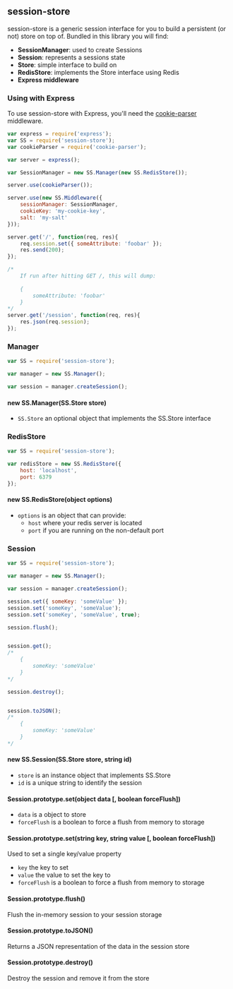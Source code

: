 ## session-store

session-store is a generic session interface for you to build a persistent (or not) store on top of. Bundled in this library you will find: 

- **SessionManager**: used to create Sessions
- **Session**: represents a sessions state
- **Store**: simple interface to build on
- **RedisStore**: implements the Store interface using Redis
- **Express middleware**


### Using with Express

To use session-store with Express, you'll need the [cookie-parser](https://github.com/expressjs/cookie-parser) middleware.

```javascript
var express = require('express');
var SS = require('session-store');
var cookieParser = require('cookie-parser');

var server = express();

var SessionManager = new SS.Manager(new SS.RedisStore());

server.use(cookieParser());

server.use(new SS.Middleware({
	sessionManager: SessionManager,
	cookieKey: 'my-cookie-key',
	salt: 'my-salt'
}));

server.get('/', function(req, res){
	req.session.set({ someAttribute: 'foobar' });
	res.send(200);
});

/*
	If run after hitting GET /, this will dump:
	
	{
		someAttribute: 'foobar'
	}
*/
server.get('/session', function(req, res){
	res.json(req.session);
});
```


### Manager

```javascript
var SS = require('session-store');

var manager = new SS.Manager();

var session = manager.createSession();

```

#### new SS.Manager(SS.Store store)
- ```SS.Store``` an optional object that implements the SS.Store interface


### RedisStore

```javascript
var SS = require('session-store');

var redisStore = new SS.RedisStore({
	host: 'localhost',
	port: 6379
});
```

#### new SS.RedisStore(object options)

- ```options``` is an object that can provide:
	- ```host``` where your redis server is located
	- ```port``` if you are running on the non-default port
	
### Session

```javascript
var SS = require('session-store');

var manager = new SS.Manager();

var session = manager.createSession();

session.set({ someKey: 'someValue' });
session.set('someKey', 'someValue');
session.set('someKey', 'someValue', true);

session.flush();


session.get();
/*
	{
		someKey: 'someValue'
	}
*/

session.destroy();


session.toJSON();
/*
	{
		someKey: 'someValue'
	}
*/
```

#### new SS.Session(SS.Store store, string id)

- ```store``` is an instance object that implements SS.Store
- ```id``` is a unique string to identify the session

#### Session.prototype.set(object data [, boolean forceFlush])

- ```data``` is a object to store
- ```forceFlush``` is a boolean to force a flush from memory to storage


#### Session.prototype.set(string key, string value [, boolean forceFlush])

Used to set a single key/value property

- ```key``` the key to set
- ```value```  the value to set the key to
- ```forceFlush``` is a boolean to force a flush from memory to storage

#### Session.prototype.flush()

Flush the in-memory session to your session storage

#### Session.prototype.toJSON()

Returns a JSON representation of the data in the session store

#### Session.prototype.destroy()

Destroy the session and remove it from the store

 